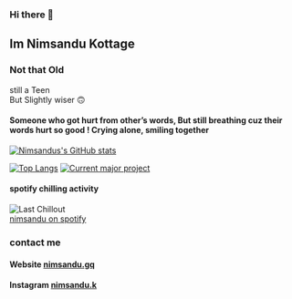 ### Hi there 👋

## Im Nimsandu Kottage

### Not that Old
still a Teen
<br>
But Slightly wiser 🙃

#### Someone who got hurt from other’s words, But still breathing cuz their words hurt so good ! Crying alone, smiling together


  
  [![Nimsandus's GitHub stats](https://github-readme-stats.vercel.app/api?username=nimsandu&show_icons=true&theme=dark)](https://github.com/nimsandu)
  
  [![Top Langs](https://github-readme-stats.vercel.app/api/top-langs/?username=nimsandu&theme=dark&langs_count=3)](https://github.com/nimsandu) [![Current major project](https://github-readme-stats.vercel.app/api/pin/?username=nimsandu&repo=spicetify-bloom&theme=dark)](https://github.com/nimsandu/spicetify-bloom)
  
  #### spotify chilling activity <br>
  ![Last Chillout](https://spotify-recently-played-readme.vercel.app/api?user=h9h35ieyknj01kyuvr8snbcjg)
  <br>
  [nimsandu on spotify](https://open.spotify.com/user/h9h35ieyknj01kyuvr8snbcjg)
  



### contact me
#### Website [nimsandu.gq](https://nimsandu.gq)
#### Instagram [nimsandu.k](https://instagram.com/nimsandu.k/)
<dev>
  
</dev>
<!--
**nimsandu/nimsandu** is a ✨ _special_ ✨ repository because its `README.md` (this file) appears on your GitHub profile.

Here are some ideas to get you started:

- 🔭 I’m currently working on ...
- 🌱 I’m currently learning ...
- 👯 I’m looking to collaborate on ...
- 🤔 I’m looking for help with ...
- 💬 Ask me about ...
- 📫 How to reach me: ...
- 😄 Pronouns: ...
- ⚡ Fun fact: ...
-->
